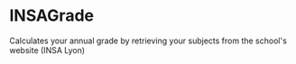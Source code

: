 # INSAGrade
Calculates your annual grade by retrieving your subjects from the school's website (INSA Lyon)
